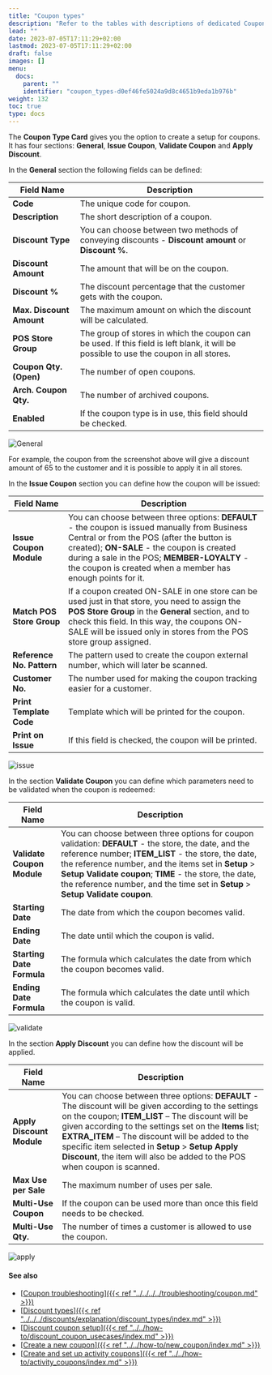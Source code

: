 ```yaml
---
title: "Coupon types"
description: "Refer to the tables with descriptions of dedicated Coupon Type Setup fields."
lead: ""
date: 2023-07-05T17:11:29+02:00
lastmod: 2023-07-05T17:11:29+02:00
draft: false
images: []
menu:
  docs:
    parent: ""
    identifier: "coupon_types-d0ef46fe5024a9d8c4651b9eda1b976b"
weight: 132
toc: true
type: docs
---
```


The **Coupon Type Card** gives you the option to create a setup for coupons. It has four sections: **General**, **Issue Coupon**, **Validate Coupon** and **Apply Discount**.

In the **General** section the following fields can be defined:         

| Field Name      | Description |
| ----------- | ----------- |
| **Code**       | The unique code for coupon.     |
| **Description**   | The short description of a coupon.        |
| **Discount Type**  | You can choose between two methods of conveying discounts - **Discount amount** or **Discount %**. |
| **Discount Amount** | The amount that will be on the coupon. |
| **Discount %** | The discount percentage that the customer gets with the coupon. |
| **Max. Discount Amount** | The maximum amount on which the discount will be calculated. |
| **POS Store Group** | The group of stores in which the coupon can be used. If this field is left blank, it will be possible to use the coupon in all stores. |
| **Coupon Qty. (Open)** | The number of open coupons. |
| **Arch. Coupon Qty.** | The number of archived coupons. |
| **Enabled** | If the coupon type is in use, this field should be checked. | 

![General](General%20coupon.png)

For example, the coupon from the screenshot above will give a discount amount of 65 to the customer and it is possible to apply it in all stores.

In the **Issue Coupon** section you can define how the coupon will be issued:

| Field Name      | Description |
| ----------- | ----------- |
| **Issue Coupon Module**       | You can choose between three options:  **DEFAULT** - the coupon is issued manually from Business Central or from the POS (after the button is created); **ON-SALE** - the coupon is created during a sale in the POS; **MEMBER-LOYALTY** - the coupon is created when a member has enough points for it.     |
| **Match POS Store Group**   | If a coupon created ON-SALE in one store can be used just in that store, you need to assign the **POS Store Group** in the **General** section, and to check this field. In this way, the coupons ON-SALE will be issued only in stores from the POS store group assigned.        |
| **Reference No. Pattern**  |  The pattern used to create the coupon external number, which will later be scanned. |
| **Customer No.** | The number used for making the coupon tracking easier for a customer. |
| **Print Template Code** | Template which will be printed for the coupon. |
| **Print on Issue** | If this field is checked, the coupon will be printed. |

![issue](Issue%20coupon.png)

In the section **Validate Coupon** you can define which parameters need to be validated when the coupon is redeemed:

| Field Name      | Description |
| ----------- | ----------- |
| **Validate Coupon Module**       | You can choose between three options for coupon validation: **DEFAULT** - the store, the date, and the reference number; **ITEM_LIST** - the store, the date, the reference number, and the items set in **Setup** > **Setup Validate coupon**; **TIME** - the store, the date, the reference number, and the time set in **Setup** > **Setup Validate coupon**.     |
| **Starting Date**   | The date from which the coupon becomes valid.        |
| **Ending Date**  |  The date until which the coupon is valid. |
| **Starting Date Formula** | The formula which calculates the date from which the coupon becomes valid. |
| **Ending Date Formula** | The formula which calculates the date until which the coupon is valid. |

![validate](Validate%20coupon.png)

In the section **Apply Discount** you can define how the discount will be applied.

| Field Name      | Description |
| ----------- | ----------- |
| **Apply Discount Module**       | You can choose between three options: **DEFAULT** - The discount will be given according to the settings on the coupon; **ITEM_LIST** – The discount will be given according to the settings set on the **Items** list; **EXTRA_ITEM** – The discount will be added to the specific item selected in **Setup** > **Setup Apply Discount**, the item will also be added to the POS when coupon is scanned.     |
| **Max Use per Sale**   | The maximum number of uses per sale.        |
| **Multi-Use Coupon**  |  If the coupon can be used more than once this field needs to be checked. |
| **Multi-Use Qty.** | The number of times a customer is allowed to use the coupon. |

![apply](Apply%20discount.png)

#### See also

- [<ins>Coupon troubleshooting<ins>]({{< ref "../../../../troubleshooting/coupon.md" >}})
- [<ins>Discount types<ins>]({{< ref "../../../discounts/explanation/discount_types/index.md" >}})
- [<ins>Discount coupon setup<ins>]({{< ref "../../how-to/discount_coupon_usecases/index.md" >}})
- [<ins>Create a new coupon<ins>]({{< ref "../../how-to/new_coupon/index.md" >}})
- [<ins>Create and set up activity coupons<ins>]({{< ref "../../how-to/activity_coupons/index.md" >}})